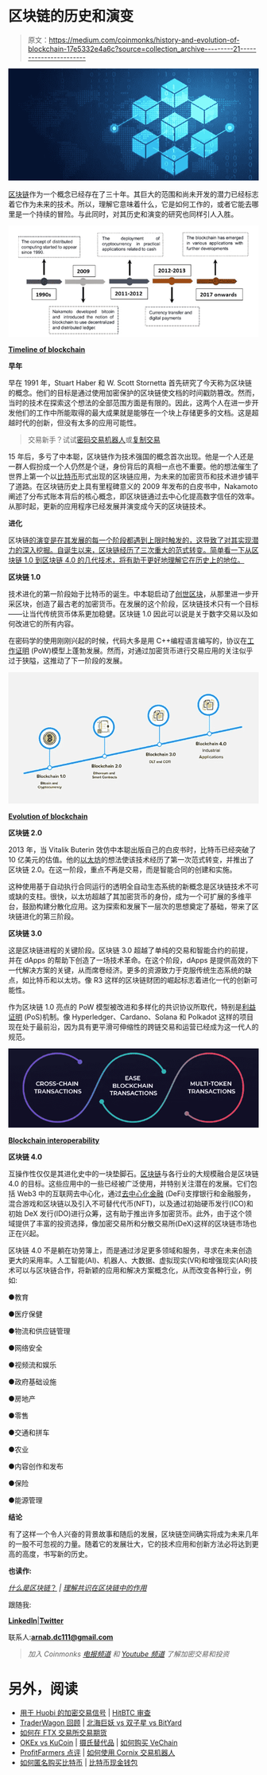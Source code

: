 # 区块链的历史和演变

> 原文：<https://medium.com/coinmonks/history-and-evolution-of-blockchain-17e5332e4a6c?source=collection_archive---------21----------------------->

![](img/3246215202a6720149f475b44dd45ce8.png)

[区块链](/coinmonks/what-is-blockchain-a7082404caa2)作为一个概念已经存在了三十年。其巨大的范围和尚未开发的潜力已经标志着它作为未来的技术。所以，理解它意味着什么，它是如何工作的，或者它能去哪里是一个持续的冒险。与此同时，对其历史和演变的研究也同样引人入胜。

![](img/d03311d3b0537bdcabca008edc2618e3.png)

[**Timeline of blockchain**](https://kustard.io/blog/6-minute-introduction-to-blockchain-technology/)

**早年**

早在 1991 年，Stuart Haber 和 W. Scott Stornetta 首先研究了今天称为区块链的概念。他们的目标是通过使用加密保护的区块链使文档的时间戳防篡改。然而，当时的技术在探索这个想法的全部范围方面是有限的。因此，这两个人在进一步开发他们的工作中所能取得的最大成果就是能够在一个块上存储更多的文档。这是超越时代的创新，但没有太多的应用可能性。

> 交易新手？试试[密码交易机器人](/coinmonks/crypto-trading-bot-c2ffce8acb2a)或[复制交易](/coinmonks/top-10-crypto-copy-trading-platforms-for-beginners-d0c37c7d698c)

15 年后，多亏了中本聪，区块链作为技术强国的概念首次出现。他是一个人还是一群人假扮成一个人仍然是个谜，身份背后的真相一点也不重要。他的想法催生了世界上第一个以[比特币](/coinmonks/what-is-bitcoin-e98b2b77c81b)形式出现的区块链应用，为未来的加密货币和技术进步铺平了道路。在区块链历史上具有里程碑意义的 2009 年发布的白皮书中，Nakamoto 阐述了分布式账本背后的核心概念，即区块链通过去中心化提高数字信任的效率。从那时起，更新的应用程序已经发展并演变成今天的区块链技术。

**进化**

区块链[的演变是在其发展的每一个阶段都遇到上限时触发的，这导致了对其实现潜力的深入挖掘。自诞生以来，区块链经历了三次重大的范式转变。简单看一下从区块链 1.0 到区块链 4.0 的几代技术，将有助于更好地理解它在历史上的地位。](/coinmonks/what-is-blockchain-a7082404caa2)

**区块链 1.0**

技术进化的第一阶段始于比特币的诞生。中本聪启动了[创世区块](https://coinsbench.com/understanding-the-architecture-of-a-blockchain-f50ad412bdc4)，从那里进一步开采区块，创造了最古老的加密货币。在发展的这个阶段，区块链技术只有一个目标——让当代传统货币体系更加稳健。区块链 1.0 因此可以说是关于数字交易以及如何改进它的所有内容。

在密码学的使用刚刚兴起的时候，代码大多是用 C++编程语言编写的，协议在[工作证明](/coinmonks/understanding-the-role-of-consensus-in-blockchain-db724fa63a53) (PoW)模型上蓬勃发展。然而，对通过加密货币进行交易应用的关注似乎过于狭隘，这推动了下一阶段的发展。

![](img/e5ec58255d9bc1a44eb08acd4099152d.png)

[**Evolution of blockchain**](https://appinventiv.com/blog/real-impact-of-blockchain-technology-on-economy/)

**区块链 2.0**

2013 年，当 Vitalik Buterin 效仿中本聪出版自己的白皮书时，比特币已经突破了 10 亿美元的估值。他的[以太坊](/@DC.600/what-is-ethereum-part-1-smart-contract-74f259708792)的想法使该技术经历了第一次范式转变，并推出了区块链 2.0。在这一阶段，重点不再是交易，而是智能合同的创建和实施。

这种使用基于自动执行合同运行的透明全自动生态系统的新概念是区块链技术不可或缺的支柱。很快，以太坊超越了其加密货币的身份，成为一个可扩展的多维平台，鼓励构建分散化应用。这为探索和发展下一层次的思想奠定了基础，带来了区块链进化的第三阶段。

**区块链 3.0**

这是区块链进程的关键阶段。区块链 3.0 超越了单纯的交易和智能合约的前提，并在 dApps 的帮助下创造了一场技术革命。在这个阶段，dApps 是提供高效的下一代解决方案的关键，从而席卷经济。更多的资源致力于克服传统生态系统的缺点，如比特币和以太坊。像 R3 这样的区块链财团的崛起标志着进化一代的创新可能性。

作为区块链 1.0 亮点的 PoW 模型被改进和多样化的共识协议所取代，特别是[利益证明](/coinmonks/understanding-the-role-of-consensus-in-blockchain-db724fa63a53) (PoS)机制。像 Hyperledger、Cardano、Solana 和 Polkadot 这样的项目现在处于最前沿，因为具有更平滑可伸缩性的跨链交易和运营已经成为这一代人的规范。

![](img/70a8ae003e8011fbf2565a7e065abc96.png)

[**Blockchain interoperability**](https://www.analyticssteps.com/blogs/all-about-blockchain-interoperability-2022)

**区块链 4.0**

互操作性仅仅是其进化史中的一块垫脚石。[区块链](/coinmonks/what-is-blockchain-a7082404caa2)与各行业的大规模融合是区块链 4.0 的目标。这些应用中的一些已经被广泛使用，并特别关注潜在的发展。它们包括 Web3 中的互联网去中心化，通过[去中心化金融](/@DC.600/what-is-ethereum-part-3-applications-12097472b9f9) (DeFi)支撑银行和金融服务，混合游戏和区块链以及引入不可替代代币(NFT)，以及通过初始硬币发行(ICO)和初始 DeX 发行(IDO)进行众筹，这有助于推出许多加密货币。此外，由于这个领域提供了丰富的投资选择，像加密交易所和分散交易所(DeX)这样的区块链市场也正在兴起。

区块链 4.0 不是躺在功劳簿上，而是通过涉足更多领域和服务，寻求在未来创造更大的采用率。人工智能(AI)、机器人、大数据、虚拟现实(VR)和增强现实(AR)技术可以与区块链合作，将新颖的应用和解决方案概念化，从而改变各种行业，例如:

●教育

●医疗保健

●物流和供应链管理

●网络安全

●视频流和娱乐

●政府基础设施

●房地产

●零售

●交通和拼车

●农业

●内容创作和发布

●保险

●能源管理

**结论**

有了这样一个令人兴奋的背景故事和随后的发展，区块链空间确实将成为未来几年的一股不可忽视的力量。随着它的发展壮大，它的技术应用和创新方法必将达到更高的高度，书写新的历史。

**也读作:**

[*什么是区块链*？](/coinmonks/what-is-blockchain-a7082404caa2) *|* [*理解共识在区块链中的作用*](/@DC.600/understanding-the-role-of-consensus-in-blockchain-db724fa63a53)

跟随我:

[**LinkedIn**](https://www.linkedin.com/in/a600dc/)|[**Twitter**](https://twitter.com/dc_111)

联系人:**arnab.dc111@gmail.com**

> *加入 Coinmonks* [*电报频道*](https://t.me/coincodecap) *和* [*Youtube 频道*](https://www.youtube.com/c/coinmonks/videos) *了解加密交易和投资*

# 另外，阅读

*   [用于 Huobi 的加密交易信号](https://coincodecap.com/huobi-crypto-trading-signals) | [HitBTC 审查](/coinmonks/hitbtc-review-c5143c5d53c2)
*   [TraderWagon 回顾](https://coincodecap.com/traderwagon-review) | [北海巨妖 vs 双子星 vs BitYard](https://coincodecap.com/kraken-vs-gemini-vs-bityard)
*   [如何在 FTX 交易所交易期货](https://coincodecap.com/ftx-futures-trading)
*   [OKEx vs KuCoin](https://coincodecap.com/okex-kucoin) | [摄氏替代品](https://coincodecap.com/celsius-alternatives) | [如何购买 VeChain](https://coincodecap.com/buy-vechain)
*   [ProfitFarmers 点评](https://coincodecap.com/profitfarmers-review) | [如何使用 Cornix 交易机器人](https://coincodecap.com/cornix-trading-bot)
*   [如何匿名购买比特币](https://coincodecap.com/buy-bitcoin-anonymously) | [比特币现金钱包](https://coincodecap.com/bitcoin-cash-wallets)